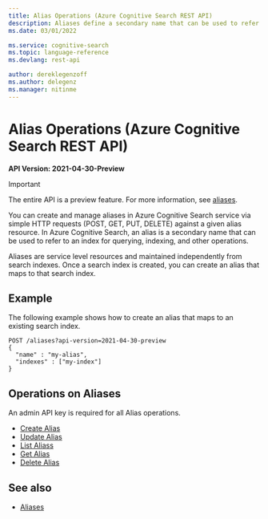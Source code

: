 ```yaml
---
title: Alias Operations (Azure Cognitive Search REST API)
description: Aliases define a secondary name that can be used to refer to an index for querying, indexing, and other operations.
ms.date: 03/01/2022

ms.service: cognitive-search
ms.topic: language-reference
ms.devlang: rest-api

author: dereklegenzoff
ms.author: delegenz
ms.manager: nitinme
---
```

# Alias Operations (Azure Cognitive Search REST API)

**API Version: 2021-04-30-Preview**

> [!Important]
> The entire API is a preview feature. For more information, see [aliases]().

You can create and manage aliases in Azure Cognitive Search service via simple HTTP requests (POST, GET, PUT, DELETE) against a given alias resource. In Azure Cognitive Search, an alias is a secondary name that can be used to refer to an index for querying, indexing, and other operations. 

Aliases are service level resources and maintained independently from search indexes. Once a search index is created, you can create an alias that maps to that search index.


## Example

The following example shows how to create an alias that maps to an existing search index.

```http 
POST /aliases?api-version=2021-04-30-preview
{   
  "name" : "my-alias",  
  "indexes" : ["my-index"]
}  
```

## Operations on Aliases  

An admin API key is required for all Alias operations.

+ [Create Alias](create-alias.md)  
+ [Update Alias](update-alias.md)  
+ [List Aliass](list-aliases.md)  
+ [Get Alias](get-alias.md)  
+ [Delete Alias](delete-alias.md)  

## See also  

+ [Aliases]()